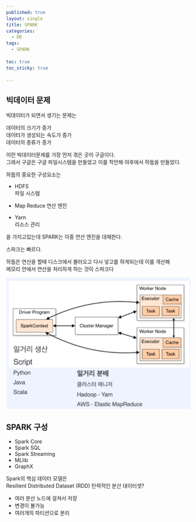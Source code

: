 ```yaml
---
published: true
layout: single
title: SPARK
categories:
  - DE
tags:
  - SPARK

toc: true
toc_sticky: true

---
```


## 빅데이터 문제
빅데이터가 되면서 생기는 문제는

데이터의 크기가 증가  
데이터가 생성되는 속도가 증가  
데이터의 종류가 증가  

이런 빅데이터문제를 가장 먼저 겪은 곳이 구글이다.  
그래서 구글은 구글 파일시스템을 만들었고 이를 착안해 야후에서 하둡을 만들었다.  

하둡의 중요한 구성요소는

- HDFS  
  파일 시스템  

- Map Reduce
  연산 엔진

- Yarn  
  리소스 관리

을 가지고있는데 SPARK는 이중 연산 엔진을 대체한다.  

스파크는 빠르다. 

하둡은 연산을 할때 디스크에서 불러오고 다시 넣고를 하게되는데 이를 개선해  
메모리 안에서 연산을 처리하게 하는 것이 스파크다

![](https://raw.githubusercontent.com/Cloudblack/Forpicture/image//img/20220824205306.png)



## SPARK 구성
- Spark Core  
- Spark SQL  
- Spark Streaming  
- MLlib  
- GraphX


Spark의 핵심 데이터 모델은  
Resilient Distributed Dataset (RDD) 탄력적인 분산 데이터셋?
- 여러 분산 노드에 걸쳐서 저장
- 변경이 불가능
- 여러개의 파티션으로 분리